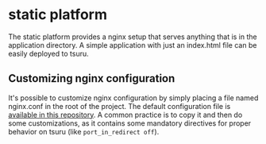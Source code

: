 # static platform

The static platform provides a nginx setup that serves anything that is in the
application directory. A simple application with just an index.html file can be
easily deployed to tsuru.

## Customizing nginx configuration

It's possible to customize nginx configuration by simply placing a file named
nginx.conf in the root of the project. The default configuration file is
[available in this
repository](https://github.com/tsuru/platforms/blob/master/static/etc/nginx.conf).
A common practice is to copy it and then do some customizations, as it contains
some mandatory directives for proper behavior on tsuru (like ``port_in_redirect
off``).
